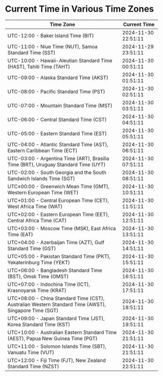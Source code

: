 # Current Time in Various Time Zones

| Time Zone | Current Time |
|-----------|--------------|
| UTC-12:00 - Baker Island Time (BIT) | 2024-11-30 22:51:11 |
| UTC-11:00 - Niue Time (NUT), Samoa Standard Time (SST) | 2024-11-29 23:51:11 |
| UTC-10:00 - Hawaii-Aleutian Standard Time (HAST), Tahiti Time (TAHT) | 2024-11-30 00:51:11 |
| UTC-09:00 - Alaska Standard Time (AKST) | 2024-11-30 01:51:11 |
| UTC-08:00 - Pacific Standard Time (PST) | 2024-11-30 02:51:11 |
| UTC-07:00 - Mountain Standard Time (MST) | 2024-11-30 03:51:11 |
| UTC-06:00 - Central Standard Time (CST) | 2024-11-30 04:51:11 |
| UTC-05:00 - Eastern Standard Time (EST) | 2024-11-30 05:51:11 |
| UTC-04:00 - Atlantic Standard Time (AST), Eastern Caribbean Time (ECT) | 2024-11-30 06:51:11 |
| UTC-03:00 - Argentina Time (ART), Brasília Time (BRT), Uruguay Standard Time (UYT) | 2024-11-30 07:51:11 |
| UTC-02:00 - South Georgia and the South Sandwich Islands Time (SGT) | 2024-11-30 08:51:11 |
| UTC±00:00 - Greenwich Mean Time (GMT), Western European Time (WET) | 2024-11-30 10:51:11 |
| UTC+01:00 - Central European Time (CET), West Africa Time (WAT) | 2024-11-30 11:51:11 |
| UTC+02:00 - Eastern European Time (EET), Central Africa Time (CAT) | 2024-11-30 12:51:11 |
| UTC+03:00 - Moscow Time (MSK), East Africa Time (EAT) | 2024-11-30 13:51:11 |
| UTC+04:00 - Azerbaijan Time (AZT), Gulf Standard Time (GST) | 2024-11-30 14:51:11 |
| UTC+05:00 - Pakistan Standard Time (PKT), Yekaterinburg Time (YEKT) | 2024-11-30 15:51:11 |
| UTC+06:00 - Bangladesh Standard Time (BST), Omsk Time (OMST) | 2024-11-30 16:51:11 |
| UTC+07:00 - Indochina Time (ICT), Krasnoyarsk Time (KRAT) | 2024-11-30 17:51:11 |
| UTC+08:00 - China Standard Time (CST), Australian Western Standard Time (AWST), Singapore Time (SGT) | 2024-11-30 18:51:11 |
| UTC+09:00 - Japan Standard Time (JST), Korea Standard Time (KST) | 2024-11-30 19:51:11 |
| UTC+10:00 - Australian Eastern Standard Time (AEST), Papua New Guinea Time (PGT) | 2024-11-30 21:51:11 |
| UTC+11:00 - Solomon Islands Time (SBT), Vanuatu Time (VUT) | 2024-11-30 21:51:11 |
| UTC+12:00 - Fiji Time (FJT), New Zealand Standard Time (NZST) | 2024-11-30 22:51:11 |
